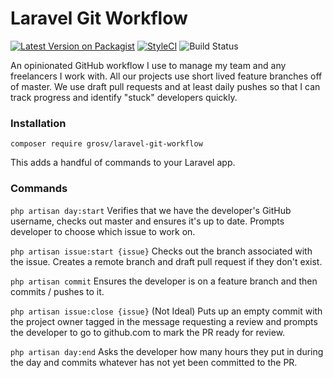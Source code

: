 # Laravel Git Workflow

[![Latest Version on Packagist](https://img.shields.io/packagist/v/grosv/laravel-git-workflow.svg?style=flat-square)](https://packagist.org/packages/grosv/laravel-git-workflow)
[![StyleCI](https://github.styleci.io/repos/248610774/shield?branch=master)](https://github.styleci.io/repos/248610774)
![Build Status](https://app.chipperci.com/projects/991579ec-e338-486f-8e93-9025167700ad/status/master)

An opinionated GitHub workflow I use to manage my team and any freelancers I work with. All our projects use short lived feature branches off of master. We use draft pull requests and at least daily pushes so that I can track progress and identify "stuck" developers quickly.

### Installation
```shell script
composer require grosv/laravel-git-workflow
```

This adds a handful of commands to your Laravel app.

### Commands

`php artisan day:start` Verifies that we have the developer's GitHub username, checks out master and ensures it's up to date. Prompts developer to choose which issue to work on.

`php artisan issue:start {issue}` Checks out the branch associated with the issue. Creates a remote branch and draft pull request if they don't exist.

`php artisan commit` Ensures the developer is on a feature branch and then commits / pushes to it.

`php artisan issue:close {issue}` (Not Ideal) Puts up an empty commit with the project owner tagged in the message requesting a review and prompts the developer to go to github.com to mark the PR ready for review. 

`php artisan day:end` Asks the developer how many hours they put in during the day and commits whatever has not yet been committed to the PR.
